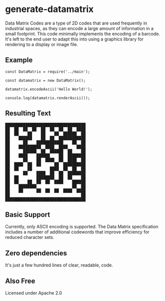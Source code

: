 # generate-datamatrix

Data Matrix Codes are a type of 2D codes that are used frequently in industrial spaces,
as they can encode a large amount of information in a small footprint. This code minimally implements
the encoding of a barcode. It's left to the end user to adapt this into using a graphics library for
rendering to a display or image file.

## Example

```
const DataMatrix = require('../main');

const datamatrix = new DataMatrix();

datamatrix.encodeAscii('Hello World!');

console.log(datamatrix.renderAscii());
```

## Resulting Text
```
████████████████████████████████████
██  ██  ██  ██  ██  ██  ██  ██  ████
██  ██    ██    ██    ██  ██████  ██
██    ██████    ██  ██  ████████████
██      ██    ████████████    ██  ██
██    ██████████  ████  ████    ████
██      ██████  ██  ██████  ██    ██
██    ████    ██████    ██  ████████
██      ██    ██  ████  ██  ████  ██
██  ████  ██  ██      ██  ██████████
██  ██    ██        ████  ██  ██  ██
██      ██    ████  ██  ██  ████████
██  ██        ████████  ██  ██    ██
██  ██    ██  ██  ██  ████    ██████
██    ████████                ██  ██
██    ██      ██  ██  ██  ████  ████
██                                ██
████████████████████████████████████
```


## Basic Support

Currently, only ASCII encoding is supported. The Data Matrix specification includes a number of additional
codewords that improve efficiency for reduced character sets.

## Zero dependencies

It's just a few hundred lines of clear, readable, code.

## Also Free

Licensed under Apache 2.0

